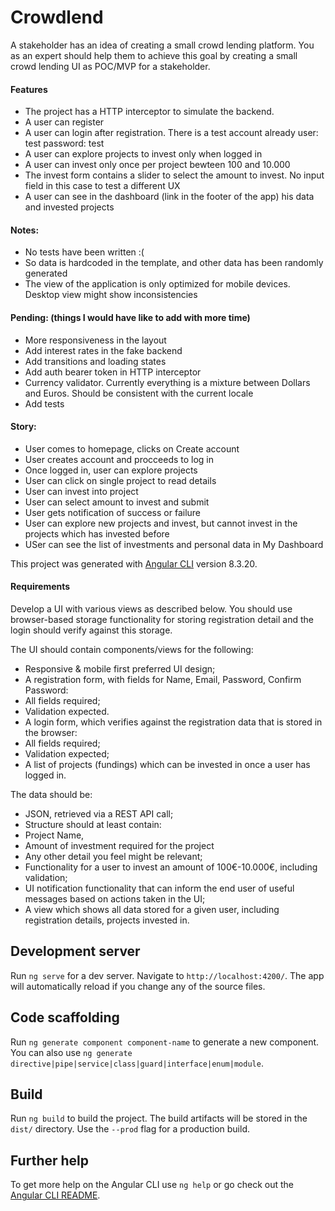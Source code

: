 # Crowdlend

A stakeholder has an idea of creating a small crowd lending platform. You as an expert should help them to achieve this goal by creating a small crowd lending UI as POC/MVP for a stakeholder.

####  Features
- The project has a HTTP interceptor to simulate the backend.
- A user can register 
- A user can login after registration. There is a test account already user: test password: test
- A user can explore projects to invest only when logged in
- A user can invest only once per project bewteen 100 and 10.000 
- The invest form contains a slider to select the amount to invest. No input field in this case to test a different UX
- A user can see in the dashboard (link in the footer of the app) his data and invested projects


####  Notes:
- No tests have been written :(
- So data is hardcoded in the template, and other data has been randomly generated
- The view of the application is only optimized for mobile devices. Desktop view might show inconsistencies


#### Pending: (things I would have like to add with more time)
- More responsiveness in the layout
- Add interest rates in the fake backend 
- Add transitions and loading states
- Add auth bearer token in HTTP interceptor
- Currency validator. Currently everything is a mixture between Dollars and Euros. Should be consistent with the current locale 
- Add tests


#### Story:
- User comes to homepage, clicks on Create account
- User creates account and procceeds to log in
- Once logged in, user can explore projects
- User can click on single project to read details
- User can invest into project
- User can select amount to invest and submit
- User gets notification of success or failure
- User can explore new projects and invest, but cannot invest in the projects which has invested before
- USer can see the list of investments and personal data in My Dashboard

This project was generated with [Angular CLI](https://github.com/angular/angular-cli) version 8.3.20.

#### Requirements
Develop a UI with various views as described below. You should use browser-based storage functionality for storing registration detail and the login should verify against this storage.
 
The UI should contain components/views for the following:
- Responsive & mobile first preferred UI design;
- A registration form, with fields for Name, Email, Password, Confirm Password:
- All fields required;
- Validation expected.
- A login form, which verifies against the registration data that is stored in the browser:
- All fields required;
- Validation expected;
- A list of projects (fundings) which can be invested in once a user has logged in. 

The data should be:
- JSON, retrieved via a REST API call;
- Structure should at least contain:
- Project Name, 
- Amount of investment required for the project
- Any other detail you feel might be relevant;
- Functionality for a user to invest an amount of 100€-10.000€, including validation;
- UI notification functionality that can inform the end user of useful messages based on actions taken in the UI;
- A view which shows all data stored for a given user, including registration details, projects invested in.


## Development server

Run `ng serve` for a dev server. Navigate to `http://localhost:4200/`. The app will automatically reload if you change any of the source files.

## Code scaffolding

Run `ng generate component component-name` to generate a new component. You can also use `ng generate directive|pipe|service|class|guard|interface|enum|module`.

## Build

Run `ng build` to build the project. The build artifacts will be stored in the `dist/` directory. Use the `--prod` flag for a production build.


## Further help

To get more help on the Angular CLI use `ng help` or go check out the [Angular CLI README](https://github.com/angular/angular-cli/blob/master/README.md).
